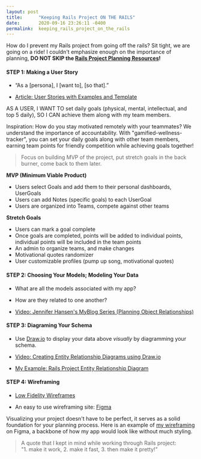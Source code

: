 ```yaml
---
layout: post
title:      "Keeping Rails Project ON THE RAILS"
date:       2020-09-16 23:26:11 -0400
permalink:  keeping_rails_project_on_the_rails
---
```


How do I prevent my Rails project from going off the rails? Sit tight, we are going on a ride! I couldn't emphasize enough on the importance of planning, **DO NOT SKIP the [Rails Project Planning Resources](http://https://learn.co/tracks/full-stack-web-development-v8/module-13-rails/section-12-authentication/rails-project-planning-resources)!**

#### **STEP 1: Making a User Story**
* “As a [persona], I [want to], [so that].”

* [Article: User Stories with Examples and Template](http://https://www.atlassian.com/agile/project-management/user-stories)

AS A USER, I WANT TO set daily goals (physical, mental, intellectual, and top 5 daily), SO I CAN achieve them along with my team members.

Inspiration: How do you stay motivated remotely with your teammates? We understand the importance of accountability. With "gamified-wellness-tracker", you can set your daily goals along with other team members, earning team points for friendly competition while achieving goals together!

> Focus on building MVP of the project, put stretch goals in the back burner, come back to them later.

**MVP (Minimum Viable Product)**
* Users select Goals and add them to their personal dashboards, UserGoals
* Users can add Notes (specific goals) to each UserGoal
* Users are organized into Teams, compete against other teams

**Stretch Goals**
* Users can mark a goal complete
* Once goals are completed, points will be added to individual points, individual points will be included in the team points
* An admin to organize teams, and make changes
* Motivational quotes randomizer
* User customizable profiles (pump up song, motivational quotes)


#### **STEP 2: Choosing Your Models; Modeling Your Data**

* What are all the models associated with my app?

* How are they related to one another?

* [Video: Jennifer Hansen's MyBlog Series (Planning Object Relationships)](http://https://www.youtube.com/watch?v=825w5S69J38)

#### **STEP 3: Diagraming Your Schema**
* Use [Draw.io](http://https://app.diagrams.net/) to display your data above *visually* by diagramming your schema.

* [Video: Creating Entity Relationship Diagrams using Draw.io](http://https://www.youtube.com/watch?v=lAtCySGDD48)

* [My Example: Rails Project Entity Relationship Diagram](https://viewer.diagrams.net/?highlight=0000ff&edit=_blank&layers=1&nav=1&title=Rails%20Final%20ERD#R7V1tc5s4EP41nrl%2BSId344%2Bxk7TTJnOdtDfX%2B5SRQcZMMOKEnDj3608CAQbhBGxs4ZcZTwuLEGKf1cNqpVUG%2BmSx%2BoJBNH9ALgwGmuKuBvrNQNNURdMG7Ke4b6nE0IepwMO%2BywsVgp%2F%2BfzC7k0uXvgvjUkGCUED8qCx0UBhCh5RkAGP0Wi42Q0H5qRHwoCD46YBAlP7tu2SeSm1TKeRfoe%2FNsyerCr%2ByAFlhLojnwEWvJRFckTsUEt7EHxAvQAhDQq88APwM8cC8nRPC3vR6oN3R34yV%2Fuwh5AUQRH782UELKnZiWuRuBhZ%2BwNS8VtGYV0Qfp98O9AlGiKRHi9UEBgyrDIa0TXcbruZ6wKzeBjdMlAf3ZvqMv31TJ%2Bpy%2BHUUj26vMrW9gGDJFTzQrIBWOF6ym2PyxhVv%2FbtkLR0TqqMrEPhemChBCeCM6YdeYZbALvqhmzSJXVWiVX5xCpxnD6Nl6F45KEA4LYG96R%2BaYbNS2oT%2Bqxmj4thUPhVPpkce%2Fz9pYOBXJa7%2FUtvmd55smmtPKx1%2Fyhse%2BCG8mnOjYneqFnutTe1KWlEWxREIa1u21pyBpiuKqtiKWPMcxE%2FUgN6y6ijIaY35U8AiogfhNI62eaqizGY176NfL2OInzwEgnjzozNxzWtvlIrQbQCzvRoZqkqOo2oVh5pdY0x7VG25JUrFtmq0%2Fb6iJ4drC5nTzuLNk1vlq2V3IzyYuX34Nh%2FVvCNTbd8PpjBAoRc%2FEfSBkndRilK0dNsXrdForSW2bX1n7dGvCQSLD5oxxTVWuqNJUyH7ZGdCrfSaGvsyU%2Fnr3CfwZwQcJn6lHiKjQLII6Jma37buU3A34wViWsOaiPsYXyBaQIIpfSr8qpnewL1LzeYOxmvhq%2BmZRzZf89OGXAa47%2BXlFRcuDT3gXk0LD2eoCh7OF8olgoKoNxixQwKmTDSOCcCEu7%2B6kth3SAD1BDDXFTWTAESxnxRPJXM%2FcO%2FBG1qSrKLsbDzzV9B9TL1fVpY6wve0MnbKKmd%2B5E%2FeGHaZO1g3DgWCPXGMYUzbcg9iwkvM%2FCCYpJZKm6%2FPZjPNcZJ2Y%2FQM16641tQyrW7AtXSlBK9uCeiqdg26qr43eLUaB3YDtPTViQ%2BCRzosAaGXoFwGkSHhYhT9AtiDhAsi5DMMbl9gOjBQKsoPUchqIijiFxOPOD2cIkLogIBDzvWRV5rowhzTH6MU5bM5MG8Yt5hjtTinP1YckwkKKbbUAlkdkBrCK4xJLazv94OPwc7AFbtuLbj7w1YXsP3xvR26yRgUFOi2Bk6pAFftqIjqcxYkw8i579KBTwtEtMaIlNjzkAgYAgLMEXuiN8mFIePHtCz7rDt%2B6N2nd1rScFpt7jnmQXEzj4IVq6geAyta0lnR2hHbzjsjdP2svl27mtkYDmmUOBTU7wACPcTr7jEn1gFT5snOUeoNIdoXQtwTIY6kE%2BLohAnRbgyHLELMsF5TvwtjB%2FsR8VF4NpzYHKi%2BcKImfsn%2BitOpqVOKjEDVNeGwLjIysoY66CgyYmwXGMlnHrtH9zi%2BePIDI3k3OJ7AiCZ%2B8U4pMKL1%2F6Onix%2B9ZJrqrAIjLXDqyzdPF2cD%2BsiK8scB7VlRemBE33UqoMfjAL25QyKNEsVoPaPEECxg3zmxq0FAC5R6Q4hihP9CiN0QovTAiL7rLECfCdFoDIc0QhQD9TMfx%2BTprCixOU69oUQxLnKhxG4oUdWkc%2BKuYZE%2Bc2JzPKRxohi5CMC5UWJzmPpCiYZxYcCOGNCUzYCGeTKEZ%2FTfCTREJzACcfyKcO8jhV3xXQuU%2BsJ31vDCdx3xXc0C8MPynSV6fHeyJ0saUOA2Pc3qvwNoiQ4gy5c4gokTCSD1hQ6z5IwNWaLHkZZ5zDmYHWa%2BNUoTWksJKq%2Ba4F2rprdV%2Bg%2Bzbt8BwTUXL2iXSbpuXQZSYgPQ5T1R7Eftk5DKqzHMbMXiWg%2FKE9pLeSr76kGqIs6OHF8X6j6zuUna4R771almNe9VrVvlNV8IrN0nv7KeLF9fJpHB6mYKLwx22ZvhLPZmeN8Lu%2BzNcPFQW3qodpng1ZrVAlrdIG9vBG%2BKS%2BN%2BJTsZbBiWH%2BlycNeEtmsIZkOv2NpUtzpaDj4so2s0XTK8v0R5U6v5fPcvxil%2FPbjZHOy%2BrAc3TztRPjfd%2FoY1TdE5PpKwphyc%2BhLZNC%2BJ8vtiRenrwc0TTpQ3%2B58ob4rL6BJKPKelPi1g6g0jHkfe4DEyovQF4eYJZ8qb%2FU8azL6IVUbktnsunHh8WYOq0sBNhK4HM11QDfjk7REGgO2BcFtcSTWWBktUrRzHgqF7zTbIpqe3j%2F9BjH6hBxb95CGW4toChO6fCcRw5ZPf2e30%2BB8GJqW59OxmlfUydvKWnYTZrt52JXrDzl0Qz5M417vbQcZoiR34HshcPyQj%2Fo19gnsJTHtNO61at4FkLsSJ1l9gqcF1JsGf8YP1vjVjqwTmDKViVem787sKwxIqMioV6dWKUt0IFSUWmr%2F4LkbbwP89DaOlLcdvv%2FOi9GStTnZaVJqcZbVub99Z6vOH9m3bPbfvfIfWtvZdrWh0aPNukKYjxbzfNdXtTS7bhvBDkxupPTM5Y1QxuWw5TluTs7RKRQe2OXvTjjnKKW4p7AJoz2q3FLYcG05n71nz9isdmoaNVGtf3p59GQE38%2BTt49s5x67fOWdy911th3Gf50vsrYbC1iFxGIlD4fPbP6cFTqvBRnLUDorbceyfI38WuT03Sp8vGWmbuFF2lLDDPjdq7qBI40ZxNv%2F8Nl1vgVNvuPGylc6%2BuFH6zMnohLfSGW2VRX1YShRDmQ5aRAEkZzOV3AKlvhBiHj%2B6EOCuBCh%2F4xxVkT1C7o7xcsPsMeWpiuiOh4jAs5knbgPS%2FhmPnhZ%2FqjeNJxd%2FX1m%2F%2FR8%3D)

#### **STEP 4: Wireframing**
* [Low Fidelity Wireframes](http://https://www.youtube.com/watch?v=rTox2mQfYFI)

* An easy to use wireframing site: [Figma](http://www.figma.com/)

Visualizing your project doesn't have to be perfect, it serves as a solid foundation for your planning process. Here is an example of [my wireframing](http://www.figma.com/file/Y8ipeGQ2tlpVH18uTiDHT2/Rails-Wireframe?node-id=77%3A432) on Figma, a backbone of how my app would look like without much styling.

> A quote that I kept in mind while working through Rails project:<br>
> "1. make it work, 2. make it fast, 3. then make it pretty!"

